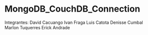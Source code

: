 # MongoDB_CouchDB_Connection
Integrantes:
David Cacuango
Ivan Fraga
Luis Catota
Denisse Cumbal
Marlon Tuquerres
Erick Andrade
